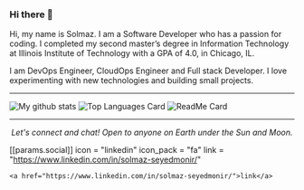 ### Hi there 👋
Hi, my name is Solmaz. I am a Software Developer who has a passion for coding. I completed my second master’s degree in Information Technology at Illinois Institute of Technology with a GPA of 4.0, in Chicago, IL.

I am DevOps Engineer, CloudOps Engineer and Full stack Developer. I love experimenting with new technologies and building small projects.

<hr>

![My github stats](https://github-readme-stats.vercel.app/api?username=solmazsm&show_icons=true)
![Top Languages Card](https://github-readme-stats.vercel.app/api/top-langs/?username=solmazsm&layout=compact)
![ReadMe Card](https://github-readme-stats.vercel.app/api/pin/?username=solmazsm&repo=develop)


<hr>
<p align="center">
  <i>Let's connect and chat! Open to anyone on Earth under the Sun and Moon.</i>
<p align="center">
   
  [[params.social]]
    icon = "linkedin"
    icon_pack = "fa"
    link = "https://www.linkedin.com/in/solmaz-seyedmonir/"

    <a href="https://www.linkedin.com/in/solmaz-seyedmonir/">link</a>
</p>
  
</p>

<!--
**solmazsm/solmazsm** is a ✨ _special_ ✨ repository because its `README.md` (this file) appears on your GitHub profile.

Here are some ideas to get you started:

- 🔭 I’m currently working on ...
- 🌱 I’m currently learning ...
- 👯 I’m looking to collaborate on ...
- 🤔 I’m looking for help with ...
- 💬 Ask me about ...
- 📫 How to reach me: ...
- 😄 Pronouns: ...
- ⚡ Fun fact: ...
-->


